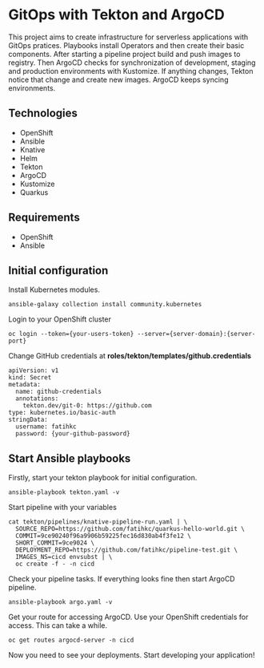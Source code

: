 # GitOps with Tekton and ArgoCD

This project aims to create infrastructure for serverless applications with GitOps pratices. Playbooks install Operators and then create their basic components. After starting a pipeline project build and push images to registry. Then ArgoCD checks for synchronization of development, staging and production environments with Kustomize. If anything changes, Tekton notice that change and create new images. ArgoCD keeps syncing environments. 

## Technologies

* OpenShift
* Ansible
* Knative
* Helm
* Tekton
* ArgoCD
* Kustomize
* Quarkus

## Requirements

* OpenShift
* Ansible

## Initial configuration

Install Kubernetes modules.

    ansible-galaxy collection install community.kubernetes
    
Login to your OpenShift cluster

    oc login --token={your-users-token} --server={server-domain}:{server-port}
    
Change GitHub credentials at **roles/tekton/templates/github.credentials**

    apiVersion: v1
    kind: Secret
    metadata:
      name: github-credentials
      annotations:
        tekton.dev/git-0: https://github.com
    type: kubernetes.io/basic-auth
    stringData:
      username: fatihkc
      password: {your-github-password}

## Start Ansible playbooks

Firstly, start your tekton playbook for initial configuration.
    
    ansible-playbook tekton.yaml -v
    
Start pipeline with your variables

    cat tekton/pipelines/knative-pipeline-run.yaml | \
      SOURCE_REPO=https://github.com/fatihkc/quarkus-hello-world.git \
      COMMIT=9ce90240f96a9906b59225fec16d830ab4f3fe12 \
      SHORT_COMMIT=9ce9024 \
      DEPLOYMENT_REPO=https://github.com/fatihkc/pipeline-test.git \
      IMAGES_NS=cicd envsubst | \
      oc create -f - -n cicd

Check your pipeline tasks. If everything looks fine then start ArgoCD pipeline.

    ansible-playbook argo.yaml -v
    
Get your route for accessing ArgoCD. Use your OpenShift credentials for access. This can take a while.
    
    oc get routes argocd-server -n cicd
    
Now you need to see your deployments. Start developing your application!